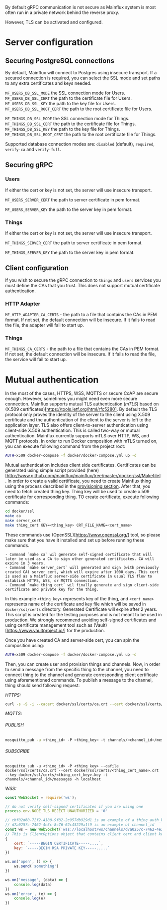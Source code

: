 
By default gRPC communication is not secure as Mainflux system is most often run in a private network behind the reverse proxy.

However, TLS can be activated and configured.

# Server configuration

## Securing PostgreSQL connections

By default, Mainflux will connect to Postgres using insecure transport.
If a secured connection is required, you can select the SSL mode and set paths to any extra certificates and keys needed. 

`MF_USERS_DB_SSL_MODE` the SSL connection mode for Users.
`MF_USERS_DB_SSL_CERT` the path to the certificate file for Users.
`MF_USERS_DB_SSL_KEY` the path to the key file for Users.
`MF_USERS_DB_SSL_ROOT_CERT` the path to the root certificate file for Users.

`MF_THINGS_DB_SSL_MODE` the SSL connection mode for Things.
`MF_THINGS_DB_SSL_CERT` the path to the certificate file for Things.
`MF_THINGS_DB_SSL_KEY` the path to the key file for Things.
`MF_THINGS_DB_SSL_ROOT_CERT` the path to the root certificate file for Things.

Supported database connection modes are: `disabled` (default), `required`, `verify-ca` and `verify-full`.

## Securing gRPC

### Users

If either the cert or key is not set, the server will use insecure transport.

`MF_USERS_SERVER_CERT` the path to server certificate in pem format.

`MF_USERS_SERVER_KEY` the path to the server key in pem format.

### Things

If either the cert or key is not set, the server will use insecure transport.

`MF_THINGS_SERVER_CERT` the path to server certificate in pem format.

`MF_THINGS_SERVER_KEY` the path to the server key in pem format.

## Client configuration

If you wish to secure the gRPC connection to `things` and `users` services you must define the CAs that you trust.  This does not support mutual certificate authentication.

### HTTP Adapter

`MF_HTTP_ADAPTER_CA_CERTS` - the path to a file that contains the CAs in PEM format. If not set, the default connection will be insecure. If it fails to read the file, the adapter will fail to start up.

### Things

`MF_THINGS_CA_CERTS` - the path to a file that contains the CAs in PEM format. If not set, the default connection will be insecure. If it fails to read the file, the service will fail to start up.

# Mutual authentication

In the most of the cases, HTTPS, WSS, MQTTS or secure CoAP are secure enough. However, sometimes you might need even more secure connection. Mainflux supports mutual TLS authentication (_mTLS_) based on (X.509 certificates)[https://tools.ietf.org/html/rfc5280]. By default the TLS protocol only proves the identity of the server to the client using X.509 certificate and the authentication of the client to the server is left to the application layer. TLS also offers client-to-server authentication using client-side X.509 authentication. This is called two-way or mutual authentication. Mainflux currently supports mTLS over HTTP, WS, and MQTT protocols. In order to run Docker composition with mTLS turned on, you can execute following command from the project root:

```bash
AUTH=x509 docker-compose -f docker/docker-compose.yml up -d
```

Mutual authentication includes client side certificates. Certificates can be generated using simple script provided (here)[http://www.github.com/mainflux/mainflux/tree/master/docker/ssl/Makefile]. In order to create a valid certificate, you need to create Mainflux thing using the process described in the [provisioning section](provisioning.md). After that, you need to fetch created thing key. Thing key will be used to create x.509 certificate for corresponding thing. TO create certificate, execute following commands:

```bash
cd docker/ssl
make ca
make server_cert
make thing_cert KEY=<thing_key> CRT_FILE_NAME=<cert_name>
```
These commands use (OpenSSL)[https://www.openssl.org/] tool, so please make sure that you have it installed and set up before running these commands.

    - Command `make ca` wil generate self-signed certificate that will later be used as a CA to sign other generated certificates. CA will expire in 3 years.
    - Command `make server_cert` will generated and sign (with previously created CA) server cert, which will expire after 1000 days. This cert is used as a Mainflux server-side certificate in usual TLS flow to establish HTTPS, WSS, or MQTTS connection.
    - Command `make thing_cert` wil finally generate and sign client-side certificate and private key for the thing.

In this example `<thing_key>` represents key of the thing, and `<cert_name>` represents name of the certificate and key file which will be saved in `docker/ssl/certs` directory. Generated Certificate will expire after 2 years. This script is created for the testing purposes and is not meant to be used in production. We strongly recommend avoiding self-signed certificates and using certificate management tool such as (Vault)[https://www.vaultproject.io/] for the production.

Once you have created CA and server-side cert, you can spin the composition using:

```bash
AUTH=x509 docker-compose -f docker/docker-compose.yml up -d
```

Then, you can create user and provision things and channels. Now, in order to send a message from the specific thing to the channel, you need to connect thing to the channel and generate corresponding client certificate using aforementioned commands. To publish a message to the channel, thing should send following request:

_HTTPS:_
```bash
curl -s -S -i --cacert docker/ssl/certs/ca.crt --cert docker/ssl/certs/<thing_cert_name>.crt --key docker/ssl/certs/<thing_cert_key>.key --insecure -X POST -H "Content-Type: application/senml+json" https://localhost/http/channels/<channel_id>/messages -d '[{"bn":"some-base-name:","bt":1.276020076001e+09, "bu":"A","bver":5, "n":"voltage","u":"V","v":120.1}, {"n":"current","t":-5,"v":1.2}, {"n":"current","t":-4,"v":1.3}]'
```

_MQTTS_:

###### PUBLISH
```bash
mosquitto_pub -u <thing_id> -P <thing_key> -t channels/<channel_id>/messages -h localhost  --cafile docker/ssl/certs/ca.crt --cert docker/ssl/certs/<thing_cert_name>.crt --key docker/ssl/certs/<thing_cert_key>.key -m '[{"bn":"some-base-name:","bt":1.276020076001e+09, "bu":"A","bver":5, "n":"voltage","u":"V","v":120.1}, {"n":"current","t":-5,"v":1.2}, {"n":"current","t":-4,"v":1.3}]'
```
###### SUBSCRIBE
```
mosquitto_sub -u <thing_id> -P <thing_key> --cafile docker/ssl/certs/ca.crt --cert docker/ssl/certs/<thing_cert_name>.crt --key docker/ssl/certs/<thing_cert_key>.key -t channels/<channel_id>/messages -h localhost
```

_WSS:_
```javascript
const WebSocket = require('ws');

// do not verify self-signed certificates if you are using one
process.env.NODE_TLS_REJECT_UNAUTHORIZED = '0'

// cbf02d60-72f2-4180-9f82-2c957db929d1 is an example of a thing_auth_key
// d7a0257c-7462-4e3c-8c76-62c45229a1f9 is an example of channel_id
const ws = new WebSocket('wss://localhost/ws/channels/d7a0257c-7462-4e3c-8c76-62c45229a1f9/messages?authorization=cbf02d60-72f2-4180-9f82-2c957db929d1',
// This is ClientOptions object that contains client cert and client key in the form of string. You can easily load these strings from cert and key files.
{
    cert: `-----BEGIN CERTIFICATE-----....`,
    key: `-----BEGIN RSA PRIVATE KEY-----.....`
})

ws.on('open', () => {
    ws.send('something')
})

ws.on('message', (data) => {
    console.log(data)
})
ws.on('error', (e) => {
    console.log(e)
})
```
